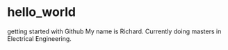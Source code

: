 # hello_world
getting started with Github
My name is Richard. Currently doing masters in Electrical Engineering.

